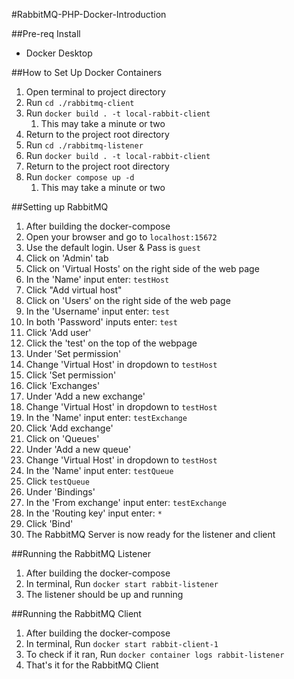 #RabbitMQ-PHP-Docker-Introduction

##Pre-req Install
- Docker Desktop

##How to Set Up Docker Containers
1. Open terminal to project directory
2. Run ```cd ./rabbitmq-client```
3. Run ```docker build . -t local-rabbit-client```
   1. This may take a minute or two
4. Return to the project root directory
5. Run ```cd ./rabbitmq-listener```
6. Run ```docker build . -t local-rabbit-client```
7. Return to the project root directory
8. Run ```docker compose up -d```
   1. This may take a minute or two

##Setting up RabbitMQ
1. After building the docker-compose
2. Open your browser and go to `localhost:15672`
3. Use the default login. User & Pass is `guest`
4. Click on 'Admin' tab
5. Click on 'Virtual Hosts' on the right side of the web page
6. In the 'Name' input enter: `testHost`
7. Click "Add virtual host"
8. Click on 'Users' on the right side of the web page 
9. In the 'Username' input enter: `test`
10. In both 'Password' inputs enter: `test`
11. Click 'Add user'
12. Click the 'test' on the top of the webpage
13. Under 'Set permission'
14. Change 'Virtual Host' in dropdown to `testHost`
15. Click 'Set permission'
16. Click 'Exchanges'
17. Under 'Add a new exchange'
18. Change 'Virtual Host' in dropdown to `testHost`
19. In the 'Name' input enter: `testExchange`
20. Click 'Add exchange'
21. Click on 'Queues'
22. Under 'Add a new queue'
23. Change 'Virtual Host' in dropdown to `testHost`
24. In the 'Name' input enter: `testQueue`
25. Click `testQueue`
26. Under 'Bindings'
27. In the 'From exchange' input enter: `testExchange`
28. In the 'Routing key' input enter: `*`
29. Click 'Bind'
30. The RabbitMQ Server is now ready for the listener and client

##Running the RabbitMQ Listener
1. After building the docker-compose
2. In terminal, Run `docker start rabbit-listener`
3. The listener should be up and running

##Running the RabbitMQ Client
1. After building the docker-compose
2. In terminal, Run `docker start rabbit-client-1`
3. To check if it ran, Run `docker container logs rabbit-listener`
4. That's it for the RabbitMQ Client